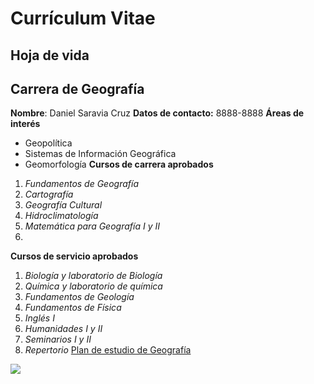 # Currículum Vitae 
## Hoja de vida
Carrera de Geografía 
--------------------
**Nombre**: Daniel Saravia Cruz 
__Datos de contacto:__ 8888-8888 
**Áreas de interés** 
- Geopolítica 
- Sistemas de Información Geográfica
- Geomorfología 
**Cursos de carrera aprobados** 
1. *Fundamentos de Geografía*
2. *Cartografía*
3. *Geografía Cultural* 
4. *Hidroclimatología*
5. *Matemática para Geografía I y II*
6. 
**Cursos de servicio aprobados**
1. *Biología y laboratorio de Biología*
2. *Química y laboratorio de química*
3. *Fundamentos de Geología*
4. *Fundamentos de Física*
5. *Inglés I*
6. *Humanidades I y II*
7. *Seminarios I y II*
8. *Repertorio* 
[Plan de estudio de Geografía](https://www.ucr.ac.cr/medios/documentos/2020/planes-estudio/Rodrigo%20Facio/Ciencias%20Sociales/Ciencias%20Sociales/Geograf%C3%ADa/bach.-y-lic.-en-geografia,-plan-3.pdf) 

![](https://upload.wikimedia.org/wikipedia/commons/thumb/1/12/World_map_2004_CIA_large_1.7m_whitespace_removed.jpg/640px-World_map_2004_CIA_large_1.7m_whitespace_removed.jpg) 
